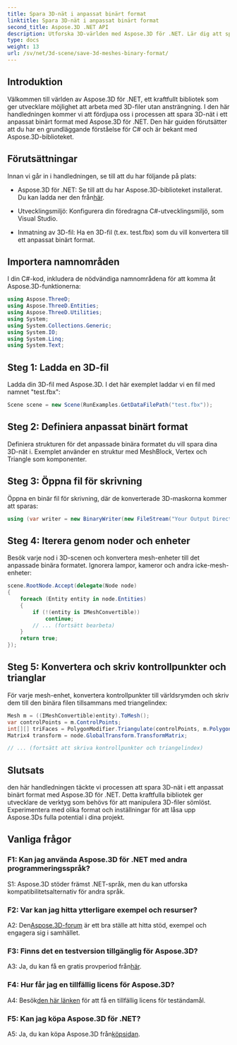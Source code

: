 ```yaml
---
title: Spara 3D-nät i anpassat binärt format
linktitle: Spara 3D-nät i anpassat binärt format
second_title: Aspose.3D .NET API
description: Utforska 3D-världen med Aspose.3D för .NET. Lär dig att spara maskor i anpassat binärt format.
type: docs
weight: 13
url: /sv/net/3d-scene/save-3d-meshes-binary-format/
---
```

## Introduktion

Välkommen till världen av Aspose.3D för .NET, ett kraftfullt bibliotek som ger utvecklare möjlighet att arbeta med 3D-filer utan ansträngning. I den här handledningen kommer vi att fördjupa oss i processen att spara 3D-nät i ett anpassat binärt format med Aspose.3D för .NET. Den här guiden förutsätter att du har en grundläggande förståelse för C# och är bekant med Aspose.3D-biblioteket.

## Förutsättningar

Innan vi går in i handledningen, se till att du har följande på plats:

-  Aspose.3D för .NET: Se till att du har Aspose.3D-biblioteket installerat. Du kan ladda ner den från[här](https://releases.aspose.com/3d/net/).

- Utvecklingsmiljö: Konfigurera din föredragna C#-utvecklingsmiljö, som Visual Studio.

- Inmatning av 3D-fil: Ha en 3D-fil (t.ex. test.fbx) som du vill konvertera till ett anpassat binärt format.

## Importera namnområden

I din C#-kod, inkludera de nödvändiga namnområdena för att komma åt Aspose.3D-funktionerna:

```csharp
using Aspose.ThreeD;
using Aspose.ThreeD.Entities;
using Aspose.ThreeD.Utilities;
using System;
using System.Collections.Generic;
using System.IO;
using System.Linq;
using System.Text;
```

## Steg 1: Ladda en 3D-fil

Ladda din 3D-fil med Aspose.3D. I det här exemplet laddar vi en fil med namnet "test.fbx":

```csharp
Scene scene = new Scene(RunExamples.GetDataFilePath("test.fbx"));
```

## Steg 2: Definiera anpassat binärt format

Definiera strukturen för det anpassade binära formatet du vill spara dina 3D-nät i. Exemplet använder en struktur med MeshBlock, Vertex och Triangle som komponenter.

## Steg 3: Öppna fil för skrivning

Öppna en binär fil för skrivning, där de konverterade 3D-maskorna kommer att sparas:

```csharp
using (var writer = new BinaryWriter(new FileStream("Your Output Directory" + "Save3DMeshesInCustomBinaryFormat_out", FileMode.Create, FileAccess.Write)))
```

## Steg 4: Iterera genom noder och enheter

Besök varje nod i 3D-scenen och konvertera mesh-enheter till det anpassade binära formatet. Ignorera lampor, kameror och andra icke-mesh-enheter:

```csharp
scene.RootNode.Accept(delegate(Node node)
{
    foreach (Entity entity in node.Entities)
    {
        if (!(entity is IMeshConvertible))
            continue;
        // ... (fortsätt bearbeta)
    }
    return true;
});
```

## Steg 5: Konvertera och skriv kontrollpunkter och trianglar

För varje mesh-enhet, konvertera kontrollpunkter till världsrymden och skriv dem till den binära filen tillsammans med triangelindex:

```csharp
Mesh m = ((IMeshConvertible)entity).ToMesh();
var controlPoints = m.ControlPoints;
int[][] triFaces = PolygonModifier.Triangulate(controlPoints, m.Polygons);
Matrix4 transform = node.GlobalTransform.TransformMatrix;

// ... (fortsätt att skriva kontrollpunkter och triangelindex)
```

## Slutsats

den här handledningen täckte vi processen att spara 3D-nät i ett anpassat binärt format med Aspose.3D för .NET. Detta kraftfulla bibliotek ger utvecklare de verktyg som behövs för att manipulera 3D-filer sömlöst. Experimentera med olika format och inställningar för att låsa upp Aspose.3Ds fulla potential i dina projekt.

## Vanliga frågor

### F1: Kan jag använda Aspose.3D för .NET med andra programmeringsspråk?

S1: Aspose.3D stöder främst .NET-språk, men du kan utforska kompatibilitetsalternativ för andra språk.

### F2: Var kan jag hitta ytterligare exempel och resurser?

 A2: Den[Aspose.3D-forum](https://forum.aspose.com/c/3d/18) är ett bra ställe att hitta stöd, exempel och engagera sig i samhället.

### F3: Finns det en testversion tillgänglig för Aspose.3D?

 A3: Ja, du kan få en gratis provperiod från[här](https://releases.aspose.com/).

### F4: Hur får jag en tillfällig licens för Aspose.3D?

 A4: Besök[den här länken](https://purchase.aspose.com/temporary-license/) för att få en tillfällig licens för teständamål.

### F5: Kan jag köpa Aspose.3D för .NET?

 A5: Ja, du kan köpa Aspose.3D från[köpsidan](https://purchase.aspose.com/buy).